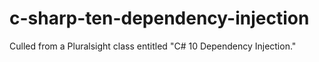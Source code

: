 # c-sharp-ten-dependency-injection
Culled from a Pluralsight class entitled "C# 10 Dependency Injection."
